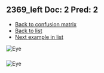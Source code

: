 ## 2369_left Doc: 2 Pred: 2
- [Back to confusion matrix](https://github.com/juliandewit/kaggle_retinopathy/blob/master/matrix.md)
- [Back to list](https://github.com/juliandewit/kaggle_retinopathy/blob/master/lists/22/list.md)
- [Next example in list](https://github.com/juliandewit/kaggle_retinopathy/blob/master/lists/22/23/23694_left.md)

![Eye](https://retinopaty.blob.core.windows.net/size1024/2369_left_2.jpeg)

### 

![Eye]()
